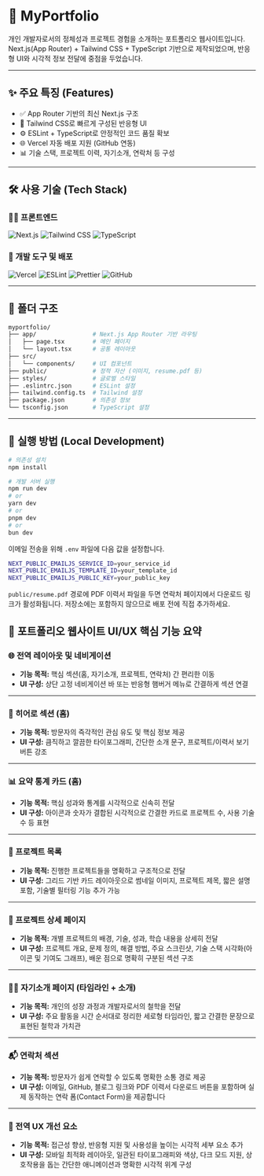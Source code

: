 # 💼 MyPortfolio

개인 개발자로서의 정체성과 프로젝트 경험을 소개하는 포트폴리오 웹사이트입니다.  
Next.js(App Router) + Tailwind CSS + TypeScript 기반으로 제작되었으며, 반응형 UI와 시각적 정보 전달에 중점을 두었습니다.

---

## ✨ 주요 특징 (Features)

- ✅ App Router 기반의 최신 Next.js 구조
- 🎨 Tailwind CSS로 빠르게 구성된 반응형 UI
- ⚙️ ESLint + TypeScript로 안정적인 코드 품질 확보
- 🌐 Vercel 자동 배포 지원 (GitHub 연동)
- 📊 기술 스택, 프로젝트 이력, 자기소개, 연락처 등 구성

---

## 🛠️ 사용 기술 (Tech Stack)

### 🧑‍🎨 프론트엔드

<p>
  <img src="https://img.shields.io/badge/Next.js-000000?style=for-the-badge&logo=next.js&logoColor=white" alt="Next.js" />
  <img src="https://img.shields.io/badge/Tailwind CSS-06B6D4?style=for-the-badge&logo=tailwindcss&logoColor=white" alt="Tailwind CSS" />
  <img src="https://img.shields.io/badge/TypeScript-3178C6?style=for-the-badge&logo=typescript&logoColor=white" alt="TypeScript" />
</p>

### 🔧 개발 도구 및 배포

<p>
  <img src="https://img.shields.io/badge/Vercel-000000?style=for-the-badge&logo=vercel&logoColor=white" alt="Vercel" />
  <img src="https://img.shields.io/badge/ESLint-4B32C3?style=for-the-badge&logo=eslint&logoColor=white" alt="ESLint" />
  <img src="https://img.shields.io/badge/Prettier-F7B93E?style=for-the-badge&logo=prettier&logoColor=black" alt="Prettier" />
  <img src="https://img.shields.io/badge/GitHub-181717?style=for-the-badge&logo=github&logoColor=white" alt="GitHub" />
</p>

---

## 📁 폴더 구조

```bash
myportfolio/
├── app/                # Next.js App Router 기반 라우팅
│   ├── page.tsx        # 메인 페이지
│   └── layout.tsx      # 공통 레이아웃
├── src/
│   └── components/     # UI 컴포넌트
├── public/             # 정적 자산 (이미지, resume.pdf 등)
├── styles/             # 글로벌 스타일
├── .eslintrc.json      # ESLint 설정
├── tailwind.config.ts  # Tailwind 설정
├── package.json        # 의존성 정보
└── tsconfig.json       # TypeScript 설정
```

---

## 🚀 실행 방법 (Local Development)

```bash
# 의존성 설치
npm install

# 개발 서버 실행
npm run dev
# or
yarn dev
# or
pnpm dev
# or
bun dev
```

이메일 전송을 위해 `.env` 파일에 다음 값을 설정합니다.

```bash
NEXT_PUBLIC_EMAILJS_SERVICE_ID=your_service_id
NEXT_PUBLIC_EMAILJS_TEMPLATE_ID=your_template_id
NEXT_PUBLIC_EMAILJS_PUBLIC_KEY=your_public_key
```

`public/resume.pdf` 경로에 PDF 이력서 파일을 두면 연락처 페이지에서 다운로드
링크가 활성화됩니다. 저장소에는 포함하지 않으므로 배포 전에 직접 추가하세요.

## 📌 포트폴리오 웹사이트 UI/UX 핵심 기능 요약

### 🌐 전역 레이아웃 및 네비게이션
- **기능 목적:** 핵심 섹션(홈, 자기소개, 프로젝트, 연락처) 간 편리한 이동
- **UI 구성:** 상단 고정 네비게이션 바 또는 반응형 햄버거 메뉴로 간결하게 섹션 연결

---

### 🚩 히어로 섹션 (홈)
- **기능 목적:** 방문자의 즉각적인 관심 유도 및 핵심 정보 제공
- **UI 구성:** 큼직하고 깔끔한 타이포그래피, 간단한 소개 문구, 프로젝트/이력서 보기 버튼 강조

---

### 📊 요약 통계 카드 (홈)
- **기능 목적:** 핵심 성과와 통계를 시각적으로 신속히 전달
- **UI 구성:** 아이콘과 숫자가 결합된 시각적으로 간결한 카드로 프로젝트 수, 사용 기술 수 등 표현

---

### 📂 프로젝트 목록
- **기능 목적:** 진행한 프로젝트들을 명확하고 구조적으로 전달
- **UI 구성:** 그리드 기반 카드 레이아웃으로 썸네일 이미지, 프로젝트 제목, 짧은 설명 포함, 기술별 필터링 기능 추가 가능

---

### 📖 프로젝트 상세 페이지
- **기능 목적:** 개별 프로젝트의 배경, 기술, 성과, 학습 내용을 상세히 전달
- **UI 구성:** 프로젝트 개요, 문제 정의, 해결 방법, 주요 스크린샷, 기술 스택 시각화(아이콘 및 기여도 그래프), 배운 점으로 명확히 구분된 섹션 구조

---

### 🙋‍♂️ 자기소개 페이지 (타임라인 + 소개)
- **기능 목적:** 개인의 성장 과정과 개발자로서의 철학을 전달
- **UI 구성:** 주요 활동을 시간 순서대로 정리한 세로형 타임라인, 짧고 간결한 문장으로 표현된 철학과 가치관

---

### 📬 연락처 섹션
- **기능 목적:** 방문자가 쉽게 연락할 수 있도록 명확한 소통 경로 제공
- **UI 구성:** 이메일, GitHub, 블로그 링크와 PDF 이력서 다운로드 버튼을 포함하며 실제 동작하는 연락 폼(Contact Form)을 제공합니다

---

### 🌟 전역 UX 개선 요소
- **기능 목적:** 접근성 향상, 반응형 지원 및 사용성을 높이는 시각적 세부 요소 추가
- **UI 구성:** 모바일 최적화 레이아웃, 일관된 타이포그래피와 색상, 다크 모드 지원, 상호작용을 돕는 간단한 애니메이션과 명확한 시각적 위계 구성

